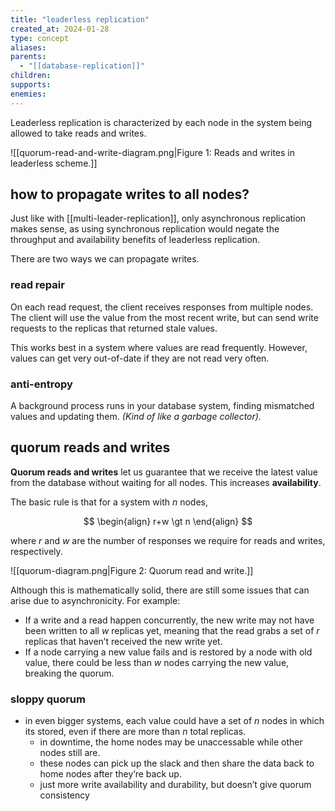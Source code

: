 ```yaml
---
title: "leaderless replication"
created_at: 2024-01-28
type: concept
aliases: 
parents:
  - "[[database-replication]]"
children: 
supports: 
enemies:
---
```


Leaderless replication is characterized by each node in the system being allowed to take reads and writes.

![[quorum-read-and-write-diagram.png|Figure 1: Reads and writes in leaderless scheme.]]

## how to propagate writes to all nodes?

Just like with [[multi-leader-replication]], only asynchronous replication makes sense, as using synchronous replication would negate the throughput and availability benefits of leaderless replication.

There are two ways we can propagate writes.

### read repair

On each read request, the client receives responses from multiple nodes. The client will use the value from the most recent write, but can send write requests to the replicas that returned stale values.

This works best in a system where values are read frequently. However, values can get very out-of-date if they are not read very often.

### anti-entropy

A background process runs in your database system, finding mismatched values and updating them. _(Kind of like a garbage collector)._

## quorum reads and writes

**Quorum reads and writes** let us guarantee that we receive the latest value from the database without waiting for all nodes. This increases **availability**.

The basic rule is that for a system with $n$ nodes,

$$
\begin{align}
r+w \gt n
\end{align}
$$

where $r$ and $w$ are the number of responses we require for reads and writes, respectively.

![[quorum-diagram.png|Figure 2: Quorum read and write.]]

Although this is mathematically solid, there are still some issues that can arise due to asynchronicity. For example:

- If a write and a read happen concurrently, the new write may not have been written to all $w$ replicas yet, meaning that the read grabs a set of $r$ replicas that haven’t received the new write yet.
- If a node carrying a new value fails and is restored by a node with old value, there could be less than $w$ nodes carrying the new value, breaking the quorum.

### sloppy quorum

- in even bigger systems, each value could have a set of $n$ nodes in which its stored, even if there are more than $n$ total replicas.
	- in downtime, the home nodes may be unaccessable while other nodes still are.
	- these nodes can pick up the slack and then share the data back to home nodes after they’re back up.
	- just more write availability and durability, but doesn’t give quorum consistency
